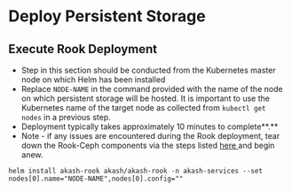 # Deploy Persistent Storage

## **Execute Rook Deployment**

* Step in this section should be conducted from the Kubernetes master node on which Helm has been installed
* Replace `NODE-NAME` in the command provided with the name of the node on which persistent storage will be hosted.  It is important to use the Kubernetes name of the target node as collected from `kubectl get nodes` in a previous step.
* Deployment typically takes approximately 10 minutes to complete**.**
* Note - if any issues are encountered during the Rook deployment, tear down the Rook-Ceph components via the steps listed [here ](../provider-persistent-storage-enablement/teardown.md)and begin anew.

```
helm install akash-rook akash/akash-rook -n akash-services --set nodes[0].name="NODE-NAME",nodes[0].config=""
```
